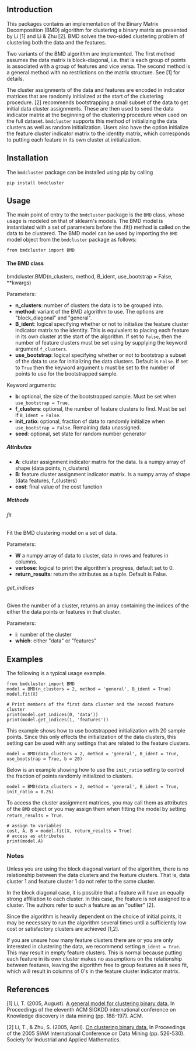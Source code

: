 

<h2> Introduction </h2>

This packages contains an implementation of the Binary Matrix Decomposition (BMD) algorithm for clustering a binary matrix as presented by Li [1] and Li & Zhu [2]. BMD solves the two-sided clustering problem of clustering both the data and the features.

Two variants of the BMD algorithm are implemented. The first method assumes the data matrix is block-diagonal, i.e. that is each group of points is associated with a group of features and vice versa. The second method is a general method with no restrictions on the matrix structure. See [1] for details.

The cluster assignments of the data and features are encoded in indicator matrices that are randomly initialized at the start of the clustering procedure. [2] recommends bootstrapping a small subset of the data to get initial data cluster assignments. These are then used to seed the data indicator matrix at the beginning of the clustering procedure when used on the full dataset. `bmdcluster` supports this method of initializing the data clusters as well as random initialization. Users also have the option initialize the feature cluster indicator matrix to the identity matrix, which corresponds to putting each feature in its own cluster at initialization.

<h2> Installation </h2>

The `bmdcluster` package can be installed using pip by calling
 ````
 pip install bmdcluster
 ````

<h2> Usage </h2>

The main point of entry to the `bmdcluster` package is the `BMD` class, whose usage is modeled on that of sklearn's models. The BMD model is instantiated with a set of parameters before the .fit() method is called on the data to be clustered. The BMD model can be used by importing the `BMD` model object from the `bmdcluster` package as follows:

````
from bmdcluster import BMD
````

<h4> The BMD class </h4>

bmdcluster.BMD(n_clusters, method, B_ident, use_bootstrap = False, **kwargs)

Parameters:

* **n_clusters**: number of clusters the data is to be grouped into.
* **method**: variant of the BMD algorithm to use. The options are "block_diagonal" and "general".
* **B_ident**: logical specifying whether or not to initialize the feature cluster indicator matrix to the identity. This is equivalent to placing each feature in its own cluster at the start of the algorithm. If set to `False`, then the number of feature clusters must be set using by supplying the keyword argument `f_clusters`.
* **use_bootstrap**: logical specifying whether or not to bootstrap a subset of the data to use for initializing the data clusters. Default is `False`. If set to `True` then the keyword argument `b` must be set to the number of points to use for the bootstrapped sample.

Keyword arguments:
* **b**: optional, the size of the bootstrapped sample. Must be set when `use_bootstrap = True`.
* **f_clusters**: optional, the number of feature clusters to find. Must be set if `B_ident = False`.
* **init_ratio**: optional, fraction of data to randomly initialize when `use_bootstrap = False`. Remaining data unassigned.
* **seed**: optional, set state for random number generator


<h5> Attributes </h5>

* **A**: cluster assignment indicator matrix for the data. Is a numpy array of shape (data points, n_clusters)
* **B**: feature cluster assignment indicator matrix. Is a numpy array of shape (data features, f_clusters)
* **cost**: final value of the cost function


<h5> Methods </h5>

<h6> fit </h6>
Fit the BMD clustering model on a set of data.

Parameters:
* **W** a numpy array of data to cluster, data in rows and features in columns.
* **verbose**: logical to print the algorithm's progress, default set to 0.
* **return_results**: return the attributes as a tuple. Default is False.


<h6> get_indices </h6>
Given the number of a cluster, returns an array containing the indices of the either the data points or features in that cluster.

Parameters:
* **i**: number of the cluster
* **which**: either "data" or "features"



<h2> Examples </h2>

The following is a typical usage example.
````
from bmdcluster import BMD
model = BMD(n_clusters = 2, method = 'general', B_ident = True)
model.fit(X)

# Print members of the first data cluster and the second feature cluster
print(model.get_indices(0, 'data'))
print(model.get_indices(1, 'features'))
````

This example shows how to use bootstrapped initialization with 20 sample points. Since this only effects the initialization of the data clusters, this setting can be used with any settings that are related to the feature clusters.
````
model = BMD(data_clusters = 2, method = 'general', B_ident = True, use_bootstrap = True, b = 20)
````

Below is an example showing how to use the `init_ratio` setting to control the fraction of points randomly initialized to clusters.
````
model = BMD(data_clusters = 2, method = 'general', B_ident = True, init_ratio = 0.25)
````

To access the cluster assignment matrices, you may call them as attributes of the `BMD` object or you may assign them when fitting the model by setting `return_results = True`.
````
# assign to variables
cost, A, B = model.fit(X, return_results = True)
# access as attributes
print(model.A)
````
<h3> Notes </h3>

Unless you are using the block diagonal variant of the algorithm, there is no relationship between the data clusters and the feature clusters. That is, data cluster 1 and feature cluster 1 do not refer to the same cluster.

In the block diagonal case, it is possible that a feature will have an equally strong affiliation to each cluster. In this case, the feature is not assigned to a cluster. The authors refer to such a feature as an "outlier" [2].

Since the algorithm is heavily dependent on the choice of initial points, it may be necessary to run the algorithm several times until a sufficiently low cost or satisfactory clusters are achieved [1,2].  

If you are unsure how many feature clusters there are or you are only interested in clustering the data, we recommend setting `B_ident = True`. This may result in empty feature clusters. This is normal because putting each feature in its own cluster makes no assumptions on the relationship between features, leaving the algorithm free to group features as it sees fit, which will result in columns of 0's in the feature cluster indicator matrix.




<h2> References </h2>

[1] Li, T. (2005, August). [A general model for clustering binary data.](http://users.cs.fiu.edu/~taoli/pub/p188-li.pdf) In Proceedings of the eleventh ACM SIGKDD international conference on Knowledge discovery in data mining (pp. 188-197). ACM.

[2] Li, T., & Zhu, S. (2005, April). [On clustering binary data.](https://pdfs.semanticscholar.org/b3b5/c7e794df43fe89122bd39dafd9a5f504c524.pdf) In Proceedings of the 2005 SIAM International Conference on Data Mining (pp. 526-530). Society for Industrial and Applied Mathematics.
